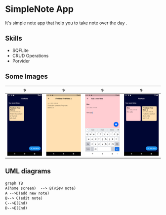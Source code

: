 # SimpleNote App

It's simple note app that help you to take note over the day .

## Skills

 - SQFLite  
 - CRUD Operations
 - Porvider 

## Some Images



|s|s|s|s
|-|-|-|-
|![Note App screens](images/Screenshot1.png "1")|![Note App screens](images/Screenshot2.png "2")|![Note App screens](images/Screenshot3.png "3")|![Note App screens](images/Screenshot4.png "4")


 

## UML diagrams
```mermaid
graph TB
A(home screen)  --> B(view note)
A -->D(add new note)
B--> C(edit note)
C-->E(End)
D-->E(End)
```
